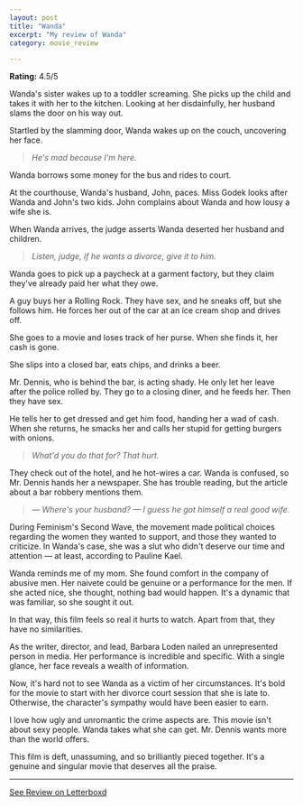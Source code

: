 ```yaml
---
layout: post
title: "Wanda"
excerpt: "My review of Wanda"
category: movie_review

---
```


**Rating:** 4.5/5

Wanda's sister wakes up to a toddler screaming. She picks up the child and takes it with her to the kitchen. Looking at her disdainfully, her husband slams the door on his way out.

Startled by the slamming door, Wanda wakes up on the couch, uncovering her face.

<blockquote><i>He's mad because I'm here.</i></blockquote>

Wanda borrows some money for the bus and rides to court.

At the courthouse, Wanda's husband, John, paces. Miss Godek looks after Wanda and John's two kids. John complains about Wanda and how lousy a wife she is.

When Wanda arrives, the judge asserts Wanda deserted her husband and children.

<blockquote><i>Listen, judge, if he wants a divorce, give it to him.</i></blockquote>

Wanda goes to pick up a paycheck at a garment factory, but they claim they've already paid her what they owe.

A guy buys her a Rolling Rock. They have sex, and he sneaks off, but she follows him. He forces her out of the car at an ice cream shop and drives off.

She goes to a movie and loses track of her purse. When she finds it, her cash is gone.

She slips into a closed bar, eats chips, and drinks a beer.

Mr. Dennis, who is behind the bar, is acting shady. He only let her leave after the police rolled by. They go to a closing diner, and he feeds her. Then they have sex.

He tells her to get dressed and get him food, handing her a wad of cash. When she returns, he smacks her and calls her stupid for getting burgers with onions.

<blockquote><i>What'd you do that for? That hurt.</i></blockquote>

They check out of the hotel, and he hot-wires a car. Wanda is confused, so Mr. Dennis hands her a newspaper. She has trouble reading, but the article about a bar robbery mentions them.

<blockquote><i>— Where's your husband?
— I guess he got himself a real good wife.</i></blockquote>

During Feminism's Second Wave, the movement made political choices regarding the women they wanted to support, and those they wanted to criticize. In Wanda's case, she was a slut who didn't deserve our time and attention — at least, according to Pauline Kael.

Wanda reminds me of my mom. She found comfort in the company of abusive men. Her naivete could be genuine or a performance for the men. If she acted nice, she thought, nothing bad would happen. It's a dynamic that was familiar, so she sought it out.

In that way, this film feels so real it hurts to watch. Apart from that, they have no similarities.

As the writer, director, and lead, Barbara Loden nailed an unrepresented person in media. Her performance is incredible and specific. With a single glance, her face reveals a wealth of information.

Now, it's hard not to see Wanda as a victim of her circumstances. It's bold for the movie to start with her divorce court session that she is late to. Otherwise, the character's sympathy would have been easier to earn.

I love how ugly and unromantic the crime aspects are. This movie isn't about sexy people. Wanda takes what she can get. Mr. Dennis wants more than the world offers.

This film is deft, unassuming, and so brilliantly pieced together. It's a genuine and singular movie that deserves all the praise.

<hr>

[See Review on Letterboxd](https://boxd.it/5i3km5)
